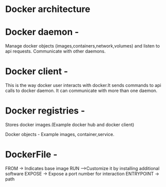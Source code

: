 # Docker architecture

# Docker daemon -
Manage docker objects (images,containers,network,volumes) and listen to api requests. Communicate with other daemons.

# Docker client - 
This is the way docker user interacts with docker.It sends commands to api calls to docker daemon. It can communicate with more than one daemon.

# Docker registries - 
Stores docker images.(Example docker hub and docker client)

Docker objects - Example images, container,service.

# DockerFile -
FROM → Indicates base image
RUN -->Customize it by installing additional software
EXPOSE → Expose a port number for interaction
ENTRYPOINT → path
